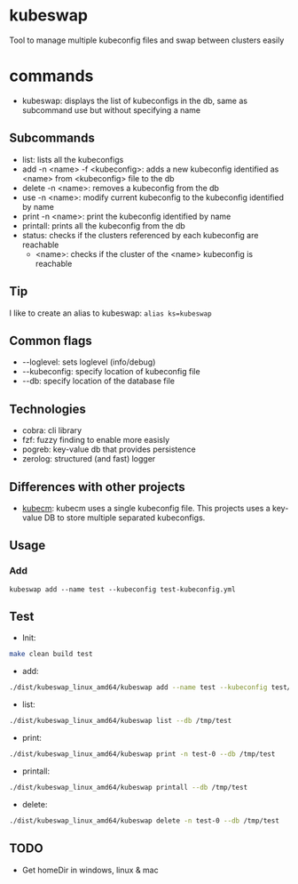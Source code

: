 # kubeswap
Tool to manage multiple kubeconfig files and swap between clusters easily

# commands
- kubeswap: displays the list of kubeconfigs in the db, same as subcommand use but without specifying a name

## Subcommands
- list: lists all the kubeconfigs
- add -n \<name\> -f \<kubeconfig\>: adds a new kubeconfig identified as \<name\> from \<kubeconfig\> file to the db
- delete -n \<name\>: removes a kubeconfig from the db
- use -n \<name\>: modify current kubeconfig to the kubeconfig identified by name
- print -n \<name\>: print the kubeconfig identified by name
- printall: prints all the kubeconfig from the db
- status: checks if the clusters referenced by each kubeconfig are reachable
  - \<name>\: checks if the cluster of the \<name\> kubeconfig is reachable

## Tip
I like to create an alias to kubeswap:
`alias ks=kubeswap`

## Common flags
- --loglevel: sets loglevel (info/debug)
- --kubeconfig: specify location of kubeconfig file
- --db: specify location of the database file

## Technologies
- cobra: cli library
- fzf: fuzzy finding to enable more easisly
- pogreb: key-value db that provides persistence
- zerolog: structured (and fast) logger

## Differences with other projects
- [kubecm](https://github.com/sunny0826/kubecm): kubecm uses a single kubeconfig file. This projects uses a key-value DB to store multiple separated kubeconfigs.

## Usage
### Add
```
kubeswap add --name test --kubeconfig test-kubeconfig.yml
```

## Test
- Init:
```bash
make clean build test
```
- add:
```bash
./dist/kubeswap_linux_amd64/kubeswap add --name test --kubeconfig test/kubeconfig.yml --db /tmp/test
```
- list:
```bash
./dist/kubeswap_linux_amd64/kubeswap list --db /tmp/test
```
- print:
```bash
./dist/kubeswap_linux_amd64/kubeswap print -n test-0 --db /tmp/test
```
- printall:
```bash
./dist/kubeswap_linux_amd64/kubeswap printall --db /tmp/test
```
- delete:
```bash
./dist/kubeswap_linux_amd64/kubeswap delete -n test-0 --db /tmp/test
```

## TODO
- Get homeDir in windows, linux & mac